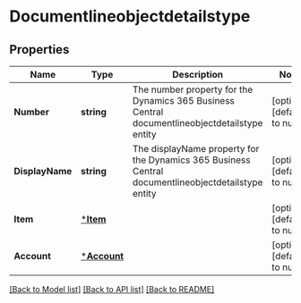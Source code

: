 # Documentlineobjectdetailstype

## Properties
Name | Type | Description | Notes
------------ | ------------- | ------------- | -------------
**Number** | **string** | The number property for the Dynamics 365 Business Central documentlineobjectdetailstype entity | [optional] [default to null]
**DisplayName** | **string** | The displayName property for the Dynamics 365 Business Central documentlineobjectdetailstype entity | [optional] [default to null]
**Item** | [***Item**](item.md) |  | [optional] [default to null]
**Account** | [***Account**](account.md) |  | [optional] [default to null]

[[Back to Model list]](../README.md#documentation-for-models) [[Back to API list]](../README.md#documentation-for-api-endpoints) [[Back to README]](../README.md)

